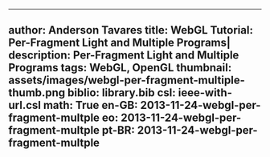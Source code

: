 ------------------------------
author: Anderson Tavares
title: WebGL Tutorial: Per-Fragment Light and Multiple Programs|
description: Per-Fragment Light and Multiple Programs
tags: WebGL, OpenGL
thumbnail: assets/images/webgl-per-fragment-multiple-thumb.png
biblio: library.bib
csl: ieee-with-url.csl
math: True
en-GB: 2013-11-24-webgl-per-fragment-multple
eo: 2013-11-24-webgl-per-fragment-multple
pt-BR: 2013-11-24-webgl-per-fragment-multple
------------------------------
